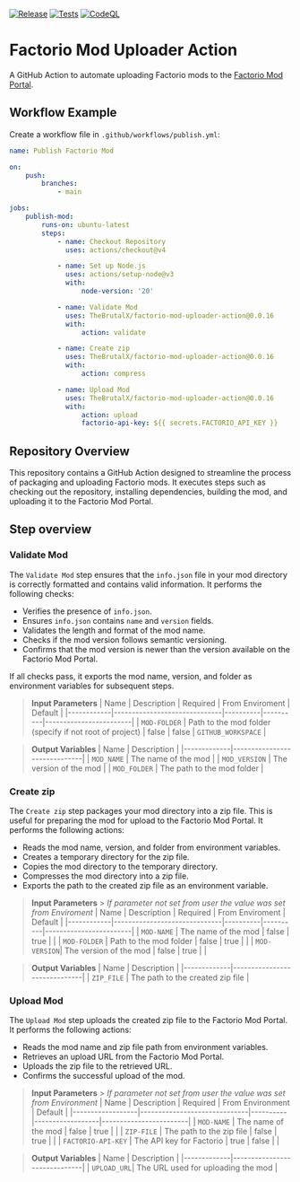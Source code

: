 [![Release](https://github.com/TheBrutalX/factorio-mod-uploader-action/actions/workflows/release.yml/badge.svg?branch=main)](https://github.com/TheBrutalX/factorio-mod-uploader-action/actions/workflows/release.yml) [![Tests](https://github.com/TheBrutalX/factorio-mod-uploader-action/actions/workflows/tests.yml/badge.svg?branch=main)](https://github.com/TheBrutalX/factorio-mod-uploader-action/actions/workflows/tests.yml) [![CodeQL](https://github.com/TheBrutalX/factorio-mod-uploader-action/actions/workflows/github-code-scanning/codeql/badge.svg?branch=main)](https://github.com/TheBrutalX/factorio-mod-uploader-action/actions/workflows/github-code-scanning/codeql)

# Factorio Mod Uploader Action

A GitHub Action to automate uploading Factorio mods to the [Factorio Mod Portal](https://mods.factorio.com/).

## Workflow Example

Create a workflow file in `.github/workflows/publish.yml`:

```yaml
name: Publish Factorio Mod

on:
    push:
        branches:
            - main

jobs:
    publish-mod:
        runs-on: ubuntu-latest
        steps:
            - name: Checkout Repository
              uses: actions/checkout@v4

            - name: Set up Node.js
              uses: actions/setup-node@v3
              with:
                  node-version: '20'

            - name: Validate Mod
              uses: TheBrutalX/factorio-mod-uploader-action@0.0.16
              with:
                  action: validate

            - name: Create zip
              uses: TheBrutalX/factorio-mod-uploader-action@0.0.16
              with:
                  action: compress

            - name: Upload Mod
              uses: TheBrutalX/factorio-mod-uploader-action@0.0.16
              with:
                  action: upload
                  factorio-api-key: ${{ secrets.FACTORIO_API_KEY }}
```

## Repository Overview

This repository contains a GitHub Action designed to streamline the process of packaging and uploading Factorio mods. It executes steps such as checking out the repository, installing dependencies, building the mod, and uploading it to the Factorio Mod Portal.

## Step overview

### Validate Mod

The `Validate Mod` step ensures that the `info.json` file in your mod directory is correctly formatted and contains valid information. It performs the following checks:

-   Verifies the presence of `info.json`.
-   Ensures `info.json` contains `name` and `version` fields.
-   Validates the length and format of the mod name.
-   Checks if the mod version follows semantic versioning.
-   Confirms that the mod version is newer than the version available on the Factorio Mod Portal.

If all checks pass, it exports the mod name, version, and folder as environment variables for subsequent steps.

> **Input Parameters**
> | Name | Description | Required | From Enviroment | Default |
> |------------|------------------------------|----------|----------|------------------------|
> | `MOD-FOLDER` | Path to the mod folder (specify if not root of project) | false | false | `GITHUB_WORKSPACE` |

> **Output Variables**
> | Name | Description |
> |-------------|------------------------------|
> | `MOD_NAME` | The name of the mod |
> | `MOD_VERSION` | The version of the mod |
> | `MOD_FOLDER` | The path to the mod folder |

### Create zip

The `Create zip` step packages your mod directory into a zip file. This is useful for preparing the mod for upload to the Factorio Mod Portal. It performs the following actions:

-   Reads the mod name, version, and folder from environment variables.
-   Creates a temporary directory for the zip file.
-   Copies the mod directory to the temporary directory.
-   Compresses the mod directory into a zip file.
-   Exports the path to the created zip file as an environment variable.

> **Input Parameters** > _If parameter not set from user the value was set from Enviroment_
> | Name | Description | Required | From Enviroment | Default |
> |------------|------------------------------|----------|----------|------------------------|
> | `MOD-NAME` | The name of the mod | false | true | |
> | `MOD-FOLDER` | Path to the mod folder | false | true | |
> | `MOD-VERSION`| The version of the mod | false | true | |

> **Output Variables**
> | Name | Description |
> |-------------|------------------------------|
> | `ZIP_FILE` | The path to the created zip file |

### Upload Mod

The `Upload Mod` step uploads the created zip file to the Factorio Mod Portal. It performs the following actions:

-   Reads the mod name and zip file path from environment variables.
-   Retrieves an upload URL from the Factorio Mod Portal.
-   Uploads the zip file to the retrieved URL.
-   Confirms the successful upload of the mod.

> **Input Parameters** > _If parameter not set from user the value was set from Environment_
> | Name | Description | Required | From Environment | Default |
> |------------------|------------------------------|----------|------------------|------------------------|
> | `MOD-NAME` | The name of the mod | false | true | |
> | `ZIP-FILE` | The path to the zip file | false | true | |
> | `FACTORIO-API-KEY` | The API key for Factorio | true | false | |

> **Output Variables**
> | Name | Description |
> |-------------|------------------------------|
> | `UPLOAD_URL`| The URL used for uploading the mod |
